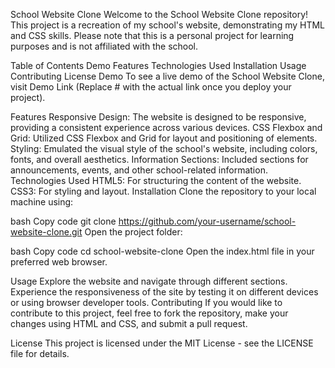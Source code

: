 School Website Clone
Welcome to the School Website Clone repository! This project is a recreation of my school's website, demonstrating my HTML and CSS skills. Please note that this is a personal project for learning purposes and is not affiliated with the school.

Table of Contents
Demo
Features
Technologies Used
Installation
Usage
Contributing
License
Demo
To see a live demo of the School Website Clone, visit Demo Link (Replace # with the actual link once you deploy your project).

Features
Responsive Design: The website is designed to be responsive, providing a consistent experience across various devices.
CSS Flexbox and Grid: Utilized CSS Flexbox and Grid for layout and positioning of elements.
Styling: Emulated the visual style of the school's website, including colors, fonts, and overall aesthetics.
Information Sections: Included sections for announcements, events, and other school-related information.
Technologies Used
HTML5: For structuring the content of the website.
CSS3: For styling and layout.
Installation
Clone the repository to your local machine using:

bash
Copy code
git clone https://github.com/your-username/school-website-clone.git
Open the project folder:

bash
Copy code
cd school-website-clone
Open the index.html file in your preferred web browser.

Usage
Explore the website and navigate through different sections.
Experience the responsiveness of the site by testing it on different devices or using browser developer tools.
Contributing
If you would like to contribute to this project, feel free to fork the repository, make your changes using HTML and CSS, and submit a pull request.

License
This project is licensed under the MIT License - see the LICENSE file for details.
